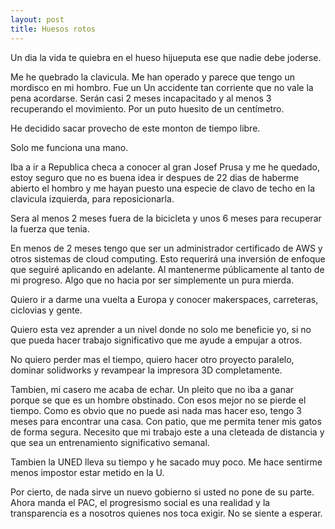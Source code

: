 ```yaml
---
layout: post
title: Huesos rotos
---
```


Un dia la vida te quiebra en el hueso hijueputa ese que nadie debe joderse.

Me he quebrado la clavicula. Me han operado y parece que tengo un mordisco en mi hombro.
Fue un Un accidente tan corriente que no vale la pena acordarse.
Serán casi 2 meses incapacitado y al menos 3 recuperando el movimiento. Por un puto huesito de un centímetro. 

 He decidido sacar provecho de este monton de tiempo libre. 

Solo me funciona una mano. 

Iba a ir a Republica checa a conocer al gran Josef Prusa y me he quedado, estoy seguro que no es buena idea ir despues de 22 dias de haberme abierto el hombro y me hayan puesto una especie de clavo de techo en la clavicula izquierda, para reposicionarla. 

Sera al menos 2 meses fuera de la bicicleta y unos 6 meses para recuperar la fuerza que tenia.

En menos de 2 meses tengo que ser un administrador certificado de AWS y otros sistemas de cloud computing.
Esto requerirá una inversión de enfoque que seguiré aplicando en adelante. Al mantenerme públicamente al tanto de mi progreso. Algo que no hacia por ser simplemente un pura mierda.

Quiero ir a darme una vuelta a Europa y conocer makerspaces, carreteras, ciclovias y gente.

Quiero esta vez aprender a un nivel donde no solo me beneficie yo, si no que pueda hacer trabajo significativo que me ayude a empujar a otros.

No quiero perder mas el tiempo, quiero hacer otro proyecto paralelo, dominar solidworks y revampear la impresora 3D completamente.

Tambien, mi casero me acaba de echar. Un pleito que no iba a ganar porque se que es un hombre obstinado. Con esos mejor no se pierde el tiempo. 
Como es obvio que no puede asi nada mas hacer eso, tengo 3 meses para encontrar una casa. Con patio,  que me permita tener mis gatos de forma segura.
Necesito que mi trabajo este a una cleteada de distancia y que sea un entrenamiento significativo semanal.

Tambien la UNED lleva su tiempo y he sacado muy poco. Me hace sentirme menos impostor estar metido en la U.

Por cierto, de nada sirve un nuevo gobierno si usted no pone de su parte.
Ahora manda el PAC, el progresismo social es una realidad y la transparencia es a nosotros quienes nos toca exigir. No se siente a esperar.